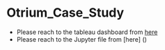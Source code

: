 # Otrium_Case_Study
- Please reach to the tableau dashboard from [here](https://public.tableau.com/shared/YYR78QZMW?:display_count=n&:origin=viz_share_link)
- Please reach to the Jupyter file from [here] ()

